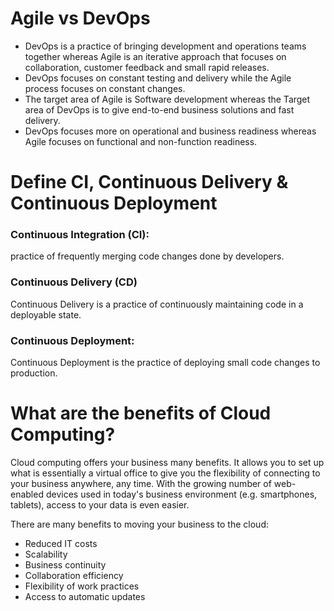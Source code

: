 # Agile vs DevOps

- DevOps is a practice of bringing development and operations teams together whereas Agile is an iterative approach that focuses on collaboration, customer feedback and small rapid releases.
- DevOps focuses on constant testing and delivery while the Agile process focuses on constant changes.
- The target area of Agile is Software development whereas the Target area of DevOps is to give end-to-end business solutions and fast delivery.
- DevOps focuses more on operational and business readiness whereas Agile focuses on functional and non-function readiness.

# Define CI, Continuous Delivery & Continuous Deployment

### Continuous Integration (CI):

practice of frequently merging code changes done by developers.

### Continuous Delivery (CD)

Continuous Delivery is a practice of continuously maintaining code in a deployable state.
 
### Continuous Deployment:

Continuous Deployment is the practice of deploying small code changes to production.

# What are the benefits of Cloud Computing?

Cloud computing offers your business many benefits. It allows you to set up what is essentially a virtual office to give you the flexibility of connecting to your business anywhere, any time. With the growing number of web-enabled devices used in today's business environment (e.g. smartphones, tablets), access to your data is even easier.

There are many benefits to moving your business to the cloud:

- Reduced IT costs
- Scalability
- Business continuity
- Collaboration efficiency
- Flexibility of work practices
- Access to automatic updates